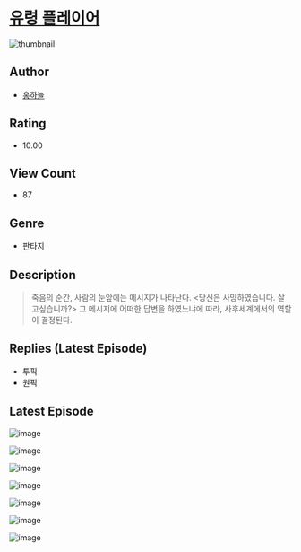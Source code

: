 # [유령 플레이어](https://comic.naver.com/challenge/list?titleId=811008)
![thumbnail](https://image-comic.pstatic.net/user_contents_data/challenge_comic/2023/05/25/366390/upload_4064044785301729584_480x623.jpeg)

## Author
- [홍하늘](https://comic.naver.com/artistTitle?id=366390)

## Rating
- 10.00

## View Count
- 87

## Genre
- 판타지

## Description
> 죽음의 순간, 사람의 눈앞에는 메시지가 나타난다. <당신은 사망하였습니다. 살고싶습니까?> 그 메시지에 어떠한 답변을 하였느냐에 따라, 사후세계에서의 역할이 결정된다.

## Replies (Latest Episode)
- 투픽
- 원픽

## Latest Episode
![image](https://image-comic.pstatic.net/user_contents_data/challenge_comic/2023/05/25/366390/upload_7221071633899415140.jpeg)

![image](https://image-comic.pstatic.net/user_contents_data/challenge_comic/2023/05/25/366390/upload_7162522631079735856.jpeg)

![image](https://image-comic.pstatic.net/user_contents_data/challenge_comic/2023/05/25/366390/upload_7161345057683157092.jpeg)

![image](https://image-comic.pstatic.net/user_contents_data/challenge_comic/2023/05/25/366390/upload_7221865265810989622.jpeg)

![image](https://image-comic.pstatic.net/user_contents_data/challenge_comic/2023/05/25/366390/upload_7076391107885086309.jpeg)

![image](https://image-comic.pstatic.net/user_contents_data/challenge_comic/2023/05/25/366390/upload_3846412071611753779.jpeg)

![image](https://image-comic.pstatic.net/user_contents_data/challenge_comic/2023/05/25/366390/upload_4063154399963395895.jpeg)

